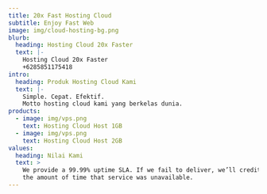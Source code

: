 ```yaml
---
title: 20x Fast Hosting Cloud
subtitle: Enjoy Fast Web
image: img/cloud-hosting-bg.png
blurb:
  heading: Hosting Cloud 20x Faster
  text: |-
    Hosting Cloud 20x Faster
    +6285851175418
intro:
  heading: Produk Hosting Cloud Kami
  text: |-
    Simple. Cepat. Efektif. 
    Motto hosting cloud kami yang berkelas dunia.
products:
  - image: img/vps.png
    text: Hosting Cloud Host 1GB
  - image: img/vps.png
    text: Hosting Cloud Host 2GB
values:
  heading: Nilai Kami
  text: >
    We provide a 99.99% uptime SLA. If we fail to deliver, we’ll credit you for
    the amount of time that service was unavailable.
---
```


